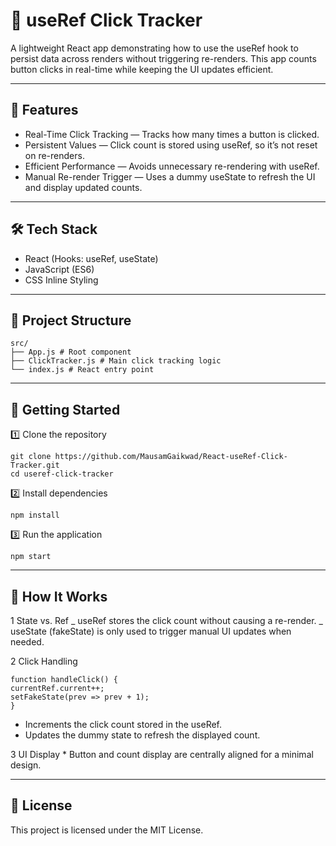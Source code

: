 # 🔁 useRef Click Tracker

A lightweight React app demonstrating how to use the useRef hook to persist data across renders without triggering re-renders. This app counts button clicks in real-time while keeping the UI updates efficient.

---

## 📌 Features

- Real-Time Click Tracking — Tracks how many times a button is clicked.
- Persistent Values — Click count is stored using useRef, so it’s not reset on re-renders.
- Efficient Performance — Avoids unnecessary re-rendering with useRef.
- Manual Re-render Trigger — Uses a dummy useState to refresh the UI and display updated counts.

---

## 🛠️ Tech Stack

- React (Hooks: useRef, useState)
- JavaScript (ES6)
- CSS Inline Styling

---

## 📂 Project Structure

```
src/
├── App.js # Root component
├── ClickTracker.js # Main click tracking logic
└── index.js # React entry point
```

---

## 🚀 Getting Started

1️⃣ Clone the repository
```
git clone https://github.com/MausamGaikwad/React-useRef-Click-Tracker.git
cd useref-click-tracker
```
2️⃣ Install dependencies
```
npm install
```

3️⃣ Run the application
```
npm start
```

---
## 📖 How It Works

1 State vs. Ref
_ useRef stores the click count without causing a re-render.
_ useState (fakeState) is only used to trigger manual UI updates when needed.

2 Click Handling

```
function handleClick() {
currentRef.current++;
setFakeState(prev => prev + 1);
}
```
   * Increments the click count stored in the useRef.
   * Updates the dummy state to refresh the displayed count.

3 UI Display \* Button and count display are centrally aligned for a minimal design.

---

## 📜 License

This project is licensed under the MIT License.
